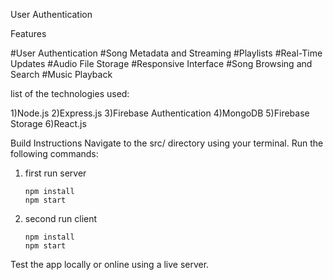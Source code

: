 User Authentication

Features

#User Authentication
#Song Metadata and Streaming
#Playlists
#Real-Time Updates
#Audio File Storage
#Responsive Interface
#Song Browsing and Search
#Music Playback




list of the technologies used:

 1)Node.js
 2)Express.js
 3)Firebase Authentication
 4)MongoDB
 5)Firebase Storage
 6)React.js




Build Instructions
Navigate to the src/ directory using your terminal.
Run the following commands:
1) first run server

       npm install
       npm start

3) second run client
   
       npm install
       npm start
   
Test the app locally or online using a live server. 



